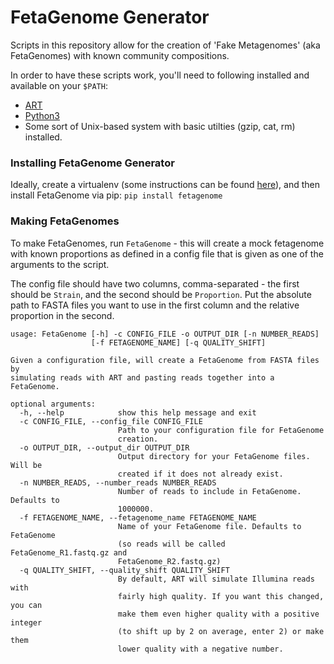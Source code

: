 # FetaGenome Generator

Scripts in this repository allow for the creation of 'Fake Metagenomes' (aka FetaGenomes) with known community
compositions.

In order to have these scripts work, you'll need to following installed and available on your `$PATH`:

- [ART](https://www.niehs.nih.gov/research/resources/software/biostatistics/art/index.cfm)
- [Python3](https://www.python.org/downloads/)
- Some sort of Unix-based system with basic utilties (gzip, cat, rm) installed.

### Installing FetaGenome Generator

Ideally, create a virtualenv (some instructions can be found [here](https://packaging.python.org/guides/installing-using-pip-and-virtualenv/)),
and then install FetaGenome via pip: `pip install fetagenome`

### Making FetaGenomes

To make FetaGenomes, run `FetaGenome` - this will create a mock fetagenome with known proportions as defined
in a config file that is given as one of the arguments to the script.

The config file should have two columns, comma-separated - the first should be `Strain`, and the second should be `Proportion`.
Put the absolute path to FASTA files you want to use in the first column and the relative proportion in the second.

```
usage: FetaGenome [-h] -c CONFIG_FILE -o OUTPUT_DIR [-n NUMBER_READS]
                  [-f FETAGENOME_NAME] [-q QUALITY_SHIFT]

Given a configuration file, will create a FetaGenome from FASTA files by
simulating reads with ART and pasting reads together into a FetaGenome.

optional arguments:
  -h, --help            show this help message and exit
  -c CONFIG_FILE, --config_file CONFIG_FILE
                        Path to your configuration file for FetaGenome
                        creation.
  -o OUTPUT_DIR, --output_dir OUTPUT_DIR
                        Output directory for your FetaGenome files. Will be
                        created if it does not already exist.
  -n NUMBER_READS, --number_reads NUMBER_READS
                        Number of reads to include in FetaGenome. Defaults to
                        1000000.
  -f FETAGENOME_NAME, --fetagenome_name FETAGENOME_NAME
                        Name of your FetaGenome file. Defaults to FetaGenome
                        (so reads will be called FetaGenome_R1.fastq.gz and
                        FetaGenome_R2.fastq.gz)
  -q QUALITY_SHIFT, --quality_shift QUALITY_SHIFT
                        By default, ART will simulate Illumina reads with
                        fairly high quality. If you want this changed, you can
                        make them even higher quality with a positive integer
                        (to shift up by 2 on average, enter 2) or make them
                        lower quality with a negative number.
```
